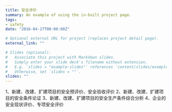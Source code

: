 ```yaml
---
title: 安全评价
summary: An example of using the in-built project page.
tags:
- safety
date: "2016-04-27T00:00:00Z"

# Optional external URL for project (replaces project detail page).
external_link: ""

# Slides (optional).
#   Associate this project with Markdown slides.
#   Simply enter your slide deck's filename without extension.
#   E.g. `slides = "example-slides"` references `content/slides/example-slides.md`.
#   Otherwise, set `slides = ""`.
slides: ""
---
```


1、新建、改建、扩建项目的安全预评价、安全验收评价
2、新建、改建、扩建项目的安全条件论证
3、新建、改建、扩建项目的安全生产条件综合分析
4、企业的安全现状评价、专项安全评价
